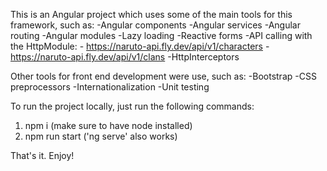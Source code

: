 This is an Angular project which uses some of the main tools for this framework, such as: 
    -Angular components
    -Angular services
    -Angular routing
    -Angular modules
    -Lazy loading
    -Reactive forms
    -API calling with the HttpModule: 
        - https://naruto-api.fly.dev/api/v1/characters
        - https://naruto-api.fly.dev/api/v1/clans
    -HttpInterceptors

Other tools for front end development were use, such as: 
    -Bootstrap
    -CSS preprocessors
    -Internationalization
    -Unit testing

To run the project locally, just run the following commands: 

1. npm i (make sure to have node installed)
2. npm run start ('ng serve' also works)

That's it. Enjoy!